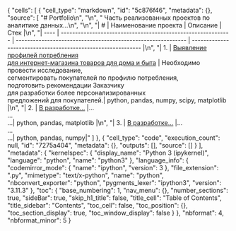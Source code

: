{
 "cells": [
  {
   "cell_type": "markdown",
   "id": "5c876f46",
   "metadata": {},
   "source": [
    "# Portfolio\n",
    "\n",
    " Часть реализованных проектов по аналитике данных...\n",
    "\n",
    "| #    | Наименование проекта                | Описание                                                     | Стек                                                         |\n",
    "| ---- | ------------------------------------------------------------ | ------------------------------------------------------------ | ------------------------------------------------------------ |\n",
    "| 1.   | [Выявление профилей потребления <br/>для интернет-магазина товаров для дома и быта](https://github.com/anpnk/Portfolio/tree/main/Profiles_Identification) | Необходимо провести исследование,<br/> сегментировать покупателей по профилю потребления, <br/>подготовить рекомендации Заказчику <br/>для разработки более персонализированных <br/>предложений для покупателей.| python, pandas, numpy, scipy, matplotlib       |\n",
    "| 2.   | [В разработке...]() |... <br/>...<br/>...| python, pandas, matplotlib |\n",
    "| 3.   | [В разработке...]() |... <br/>...<br/>...| python, pandas, numpy|"
   ]
  },
  {
   "cell_type": "code",
   "execution_count": null,
   "id": "7275a404",
   "metadata": {},
   "outputs": [],
   "source": []
  }
 ],
 "metadata": {
  "kernelspec": {
   "display_name": "Python 3 (ipykernel)",
   "language": "python",
   "name": "python3"
  },
  "language_info": {
   "codemirror_mode": {
    "name": "ipython",
    "version": 3
   },
   "file_extension": ".py",
   "mimetype": "text/x-python",
   "name": "python",
   "nbconvert_exporter": "python",
   "pygments_lexer": "ipython3",
   "version": "3.11.3"
  },
  "toc": {
   "base_numbering": 1,
   "nav_menu": {},
   "number_sections": true,
   "sideBar": true,
   "skip_h1_title": false,
   "title_cell": "Table of Contents",
   "title_sidebar": "Contents",
   "toc_cell": false,
   "toc_position": {},
   "toc_section_display": true,
   "toc_window_display": false
  }
 },
 "nbformat": 4,
 "nbformat_minor": 5
}
